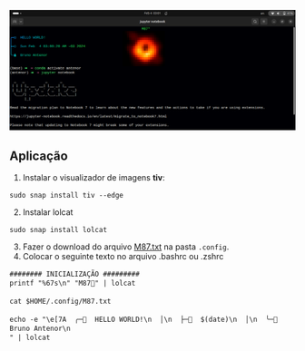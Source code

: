 ![File 1](/header.png)

## Aplicação
1) Instalar o visualizador de imagens **tiv**:

```
sudo snap install tiv --edge
```
2) Instalar lolcat
```
sudo snap install lolcat
```  
3) Fazer o download do arquivo [M87.txt](/M87.txt) na pasta ```.config```.
4) Colocar o seguinte texto no arquivo .bashrc ou .zshrc
```
######## INICIALIZAÇÃO #########
printf "%67s\n" "M87󰫢" | lolcat

cat $HOME/.config/M87.txt

echo -e "\e[7A  ╭─  HELLO WORLD!\n  │\n  ├─󱑓  $(date)\n  │\n  ╰─  Bruno Antenor\n
" | lolcat
```
